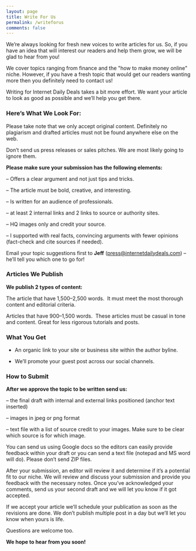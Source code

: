 ```yaml
---
layout: page
title: Write For Us
permalink: /writeforus
comments: false
---
```


We’re always looking for fresh new voices to write articles for us. So, if you have an idea that will interest our readers and help them grow, we will be glad to hear from you!

We cover topics ranging from finance and the "how to make money online" niche. However, if you have a fresh topic that would get our readers wanting more then you definitely need to contact us!

Writing for Internet Daily Deals takes a bit more effort. We want your article to look as good as possible and we’ll help you get there.

### Here’s What We Look For:

Please take note that we only accept original content. Definitely no plagiarism and drafted articles must not be found anywhere else on the web.

Don’t send us press releases or sales pitches. We are most likely going to ignore them.

**Please make sure your submission has the following elements:**

– Offers a clear argument and not just tips and tricks.

– The article must be bold, creative, and interesting.

– Is written for an audience of professionals.

– at least 2 internal links and 2 links to source or authority sites.

– HQ images only and credit your source.

– I supported with real facts, convincing arguments with fewer opinions (fact-check and cite sources if needed).

Email your topic suggestions first to **Jeff** ([press@internetdailydeals.com](mailto:press@internetdailydeals.com)) – he’ll tell you which one to go for!

### Articles We Publish

**We publish 2 types of content:**

The article that have 1,500–2,500 words.  It must meet the most thorough content and editorial criteria.

Articles that have 900–1,500 words.  These articles must be casual in tone and content. Great for less rigorous tutorials and posts.

### What You Get

* An organic link to your site or business site within the author byline.

* We’ll promote your guest post across our social channels.

### How to Submit

**After we approve the topic to be written send us:**

– the final draft with internal and external links positioned (anchor text inserted)

– images in jpeg or png format

– text file with a list of source credit to your images. Make sure to be clear which source is for which image.

You can send us using Google docs so the editors can easily provide feedback within your draft or you can send a text file (notepad and MS word will do). Please don’t send ZIP files.

After your submission, an editor will review it and determine if it’s a potential fit to our niche. We will review and discuss your submission and provide you feedback with the necessary notes. Once you’ve acknowledged your comments, send us your second draft and we will let you know if it got accepted.

If we accept your article we’ll schedule your publication as soon as the revisions are done. We don’t publish multiple post in a day but we’ll let you know when yours is life.

Questions are welcome too.

**We hope to hear from you soon!**